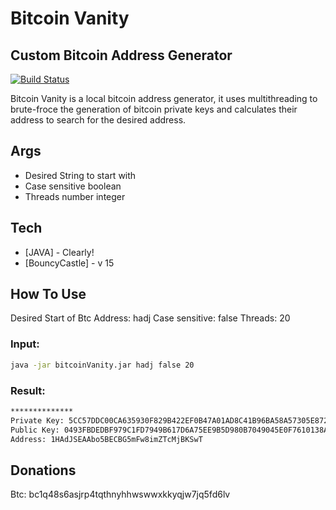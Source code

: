 # Bitcoin Vanity
## Custom Bitcoin Address Generator


[![Build Status](https://travis-ci.org/joemccann/dillinger.svg?branch=master)](https://travis-ci.org/joemccann/dillinger)

Bitcoin Vanity is a local bitcoin address generator, it uses multithreading to 
brute-froce the generation of bitcoin private keys and calculates their address
to search for the desired address.


## Args

- Desired String to start with
- Case sensitive boolean
- Threads number integer



## Tech

- [JAVA] - Clearly!
- [BouncyCastle] - v 15

## How To Use
Desired Start of Btc Address: hadj
Case sensitive: false
Threads: 20
### Input:
```sh
java -jar bitcoinVanity.jar hadj false 20
```
### Result:
```sh
**************
Private Key: 5CC57DDC00CA635930F829B422EF0B47A01AD8C41B96BA58A57305E872CC243C
Public Key: 0493FBDEDBF979C1FD7949B617D6A75EE9B5D980B7049045E0F7610138AC4D8DBDA16618B86B52D5FFB4965214D86929A1B585E4A85EE2625730339EF2AD4CFB2F
Address: 1HAdJSEAAbo5BECBG5mFw8imZTcMjBKSwT
```


## Donations
Btc: bc1q48s6asjrp4tqthnyhhwswwxkkyqjw7jq5fd6lv
